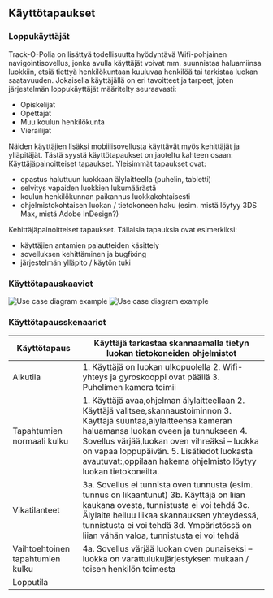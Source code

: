 ## Käyttötapaukset

### Loppukäyttäjät

Track-O-Polia on lisättyä todellisuutta hyödyntävä Wifi-pohjainen navigointisovellus, jonka avulla käyttäjät voivat mm. suunnistaa haluamiinsa luokkiin, etsiä tiettyä henkilökuntaan kuuluvaa henkilöä tai tarkistaa luokan saatavuuden. Jokaisella käyttäjällä on eri tavoitteet ja tarpeet, joten järjestelmän loppukäyttäjät määritelty seuraavasti:
- Opiskelijat
- Opettajat
- Muu koulun henkilökunta
- Vierailijat

Näiden käyttäjien lisäksi mobiilisovellusta käyttävät myös kehittäjät ja ylläpitäjät. Tästä syystä käyttötapaukset on jaoteltu kahteen osaan:
Käyttäjäpainoitteiset tapaukset. Yleisimmät tapaukset ovat:
- opastus haluttuun luokkaan älylaitteella (puhelin, tabletti)
- selvitys vapaiden luokkien lukumäärästä
- koulun henkilökunnan paikannus luokkakohtaisesti
- ohjelmistokohtaisen luokan / tietokoneen haku (esim. mistä löytyy 3DS Max, mistä Adobe InDesign?)

Kehittäjäpainoitteiset tapaukset. Tällaisia tapauksia ovat esimerkiksi:
- käyttäjien antamien palautteiden käsittely
- sovelluksen kehittäminen ja bugfixing
- järjestelmän ylläpito / käytön tuki

### Käyttötapauskaaviot

![Use case diagram example](http://users.metropolia.fi/~jarmosep/Kayttotapaukset1.png)
![Use case diagram example](http://users.metropolia.fi/~jarmosep/Kayttotapaukset2.png)


### Käyttötapausskenaariot

| Käyttötapaus                      	| Käyttäjä tarkastaa skannaamalla tietyn luokan tietokoneiden ohjelmistot                                                                                                                                                                                                                                                            	|
|-----------------------------------	|------------------------------------------------------------------------------------------------------------------------------------------------------------------------------------------------------------------------------------------------------------------------------------------------------------------------------------	|
| Alkutila                          	| 1. Käyttäjä on luokan ulkopuolella 2. Wifi-yhteys ja gyroskooppi ovat päällä 3. Puhelimen kamera toimii                                                                                                                                                                                                                            	|
| Tapahtumien normaali kulku        	| 1. Käyttäjä avaa,ohjelman älylaitteellaan 2. Käyttäjä valitsee,skannaustoiminnon 3. Käyttäjä suuntaa,älylaitteensa kameran haluamansa luokan oveen ja tunnukseen 4. Sovellus värjää,luokan oven vihreäksi – luokka on vapaa loppupäivän. 5. Lisätiedot luokasta avautuvat:,oppilaan hakema ohjelmisto löytyy luokan tietokoneilta. 	|
| Vikatilanteet                     	| 3a. Sovellus ei tunnista oven tunnusta (esim. tunnus on likaantunut) 3b. Käyttäjä on liian kaukana ovesta, tunnistusta ei voi tehdä 3c. Älylaite heiluu liikaa skannauksen yhteydessä, tunnistusta ei voi tehdä 3d. Ympäristössä on liian vähän valoa, tunnistusta ei voi tehdä                                                    	|
| Vaihtoehtoinen  tapahtumien kulku 	| 4a. Sovellus värjää luokan oven punaiseksi – luokka on varattulukujärjestyksen mukaan /  toisen henkilön toimesta                                                                                                                                                                                                                  	|
| Lopputila                         	|                                                                                                                                                                                                                                                                                                                                    	|


